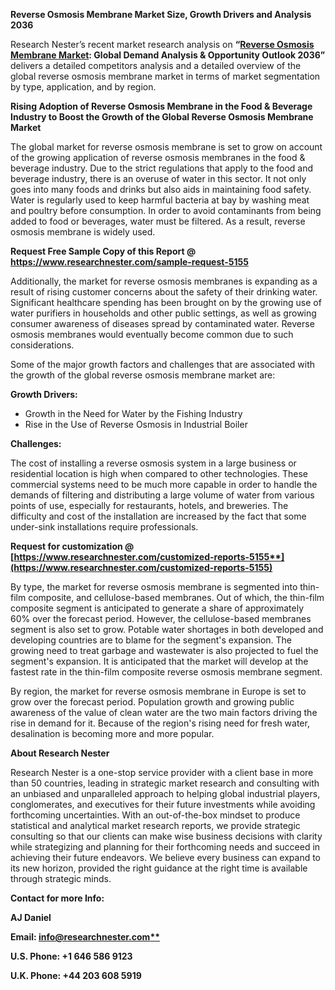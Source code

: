 ﻿**Reverse Osmosis Membrane Market Size, Growth Drivers and Analysis 2036** 

Research Nester’s recent market research analysis on **“[Reverse Osmosis Membrane Market](https://www.researchnester.com/reports/reverse-osmosis-ro-membrane-market/5155): Global Demand Analysis & Opportunity Outlook 2036”** delivers a detailed competitors analysis and a detailed overview of the global reverse osmosis membrane market in terms of market segmentation by type, application, and by region.  

**Rising Adoption of Reverse Osmosis Membrane in the Food & Beverage Industry to Boost the Growth of the Global Reverse Osmosis Membrane Market** 

The global market for reverse osmosis membrane is set to grow on account of the growing application of reverse osmosis membranes in the food & beverage industry. Due to the strict regulations that apply to the food and beverage industry, there is an overuse of water in this sector. It not only goes into many foods and drinks but also aids in maintaining food safety. Water is regularly used to keep harmful bacteria at bay by washing meat and poultry before consumption. In order to avoid contaminants from being added to food or beverages, water must be filtered. As a result, reverse osmosis membrane is widely used. 

**Request Free Sample Copy of this Report @ <https://www.researchnester.com/sample-request-5155>** 

Additionally, the market for reverse osmosis membranes is expanding as a result of rising customer concerns about the safety of their drinking water. Significant healthcare spending has been brought on by the growing use of water purifiers in households and other public settings, as well as growing consumer awareness of diseases spread by contaminated water. Reverse osmosis membranes would eventually become common due to such considerations. 

Some of the major growth factors and challenges that are associated with the growth of the global reverse osmosis membrane market are: 

**Growth Drivers:**

- Growth in the Need for Water by the Fishing Industry 
- Rise in the Use of Reverse Osmosis in Industrial Boiler 

**Challenges:**

The cost of installing a reverse osmosis system in a large business or residential location is high when compared to other technologies. These commercial systems need to be much more capable in order to handle the demands of filtering and distributing a large volume of water from various points of use, especially for restaurants, hotels, and breweries. The difficulty and cost of the installation are increased by the fact that some under-sink installations require professionals. 

**Request for customization @ [https://www.researchnester.com/customized-reports-5155**](https://www.researchnester.com/customized-reports-5155)**

By type, the market for reverse osmosis membrane is segmented into thin-film composite, and cellulose-based membranes. Out of which, the thin-film composite segment is anticipated to generate a share of approximately 60% over the forecast period. However, the cellulose-based membranes segment is also set to grow. Potable water shortages in both developed and developing countries are to blame for the segment's expansion. The growing need to treat garbage and wastewater is also projected to fuel the segment's expansion. It is anticipated that the market will develop at the fastest rate in the thin-film composite reverse osmosis membrane segment. 

By region, the market for reverse osmosis membrane in Europe is set to grow over the forecast period. Population growth and growing public awareness of the value of clean water are the two main factors driving the rise in demand for it. Because of the region's rising need for fresh water, desalination is becoming more and more popular. 

**About Research Nester**

Research Nester is a one-stop service provider with a client base in more than 50 countries, leading in strategic market research and consulting with an unbiased and unparalleled approach to helping global industrial players, conglomerates, and executives for their future investments while avoiding forthcoming uncertainties. With an out-of-the-box mindset to produce statistical and analytical market research reports, we provide strategic consulting so that our clients can make wise business decisions with clarity while strategizing and planning for their forthcoming needs and succeed in achieving their future endeavors. We believe every business can expand to its new horizon, provided the right guidance at the right time is available through strategic minds.

**Contact for more Info:**

**AJ Daniel**

**Email: [info@researchnester.com**](mailto:info@researchnester.com)**

**U.S. Phone: +1 646 586 9123** 

**U.K. Phone: +44 203 608 5919**
